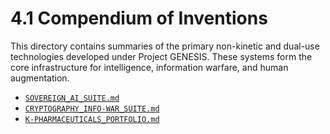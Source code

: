4.1 Compendium of Inventions
===========================

This directory contains summaries of the primary non-kinetic and dual-use technologies developed under Project GENESIS. These systems form the core infrastructure for intelligence, information warfare, and human augmentation.

- [`SOVEREIGN_AI_SUITE.md`](./SOVEREIGN_AI_SUITE.md)
- [`CRYPTOGRAPHY_INFO-WAR_SUITE.md`](./CRYPTOGRAPHY_INFO-WAR_SUITE.md)
- [`K-PHARMACEUTICALS_PORTFOLIO.md`](./K-PHARMACEUTICALS_PORTFOLIO.md)
